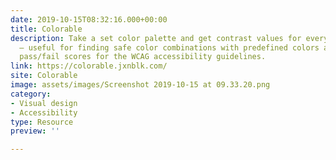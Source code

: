 ```yaml
---
date: 2019-10-15T08:32:16.000+00:00
title: Colorable
description: Take a set color palette and get contrast values for every possible combination
  – useful for finding safe color combinations with predefined colors and includes
  pass/fail scores for the WCAG accessibility guidelines.
link: https://colorable.jxnblk.com/
site: Colorable
image: assets/images/Screenshot 2019-10-15 at 09.33.20.png
category:
- Visual design
- Accessibility
type: Resource
preview: ''

---
```

